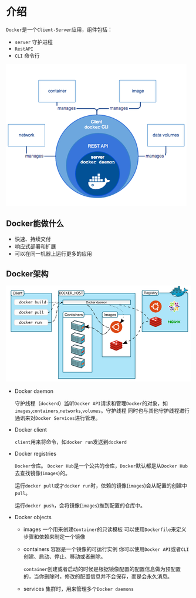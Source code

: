# 介绍

`Docker`是一个`Client-Server`应用，组件包括：
- `server` 守护进程
- `RestAPI`
- `CLI` 命令行

![](./img/engine-components-flow.png)

## Docker能做什么
- 快速、持续交付
- 响应式部署和扩展
- 可以在同一机器上运行更多的应用

## Docker架构

![](./img/architecture.png)

- Docker daemon

    守护线程（`dockerd`）监听`Docker API`请求和管理`Docker`的对象，如`images`,`containers`,`networks`,`volumes`。守护线程
    同时也与其他守护线程进行通讯来对`Docker Services`进行管理。

- Docker client

    `client`用来将命令，如`docker run`发送到`dockerd`

- Docker registries

    `Docker`仓库。 `Docker Hub`是一个公共的仓库，`Docker`默认都是从`Docker Hub`去查找镜像(`images`)的。

    运行`docker pull`或才`docker run`时，依赖的镜像(`images`)会从配置的创建中`pull`。

    运行`docker push`，会将镜像(`images`)推到配置的仓库中。

- Docker objects

    - images 一个用来创建`Container`的只读模板
        可以使用`Dockerfile`来定义步骤和依赖来制定一个镜像

    - containers 容器是一个镜像的可运行实例
        你可以使用`Docker API`或者`CLI`创建、启动、停止、移动或者删除。

        `container`创建或者启动的时候是根据镜像配置的配置信息做为预配置的，当你删除时，修改的配置信息并不会保存，而是会永久消息。
    - services
        集群时，用来管理多个`Docker daemons`
